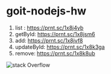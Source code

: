 # goit-nodejs-hw

1. list : https://prnt.sc/1x8j4yb
2. getById: https://prnt.sc/1x8jsm6
3. add: https://prnt.sc/1x8jvf8
4. updateById: https://prnt.sc/1x8k3ga
5. remove: https://prnt.sc/1x8k8ub

![stack Overflow](https://prnt.sc/1x8j4yb)
